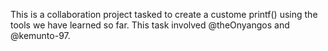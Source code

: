 This is a collaboration project tasked to create a custome printf() using the tools we have learned so far.
This task involved @theOnyangos and @kemunto-97.
